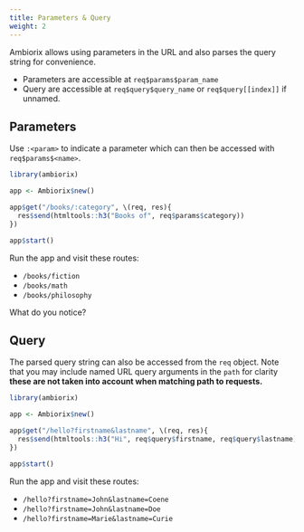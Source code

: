 ```yaml
---
title: Parameters & Query
weight: 2
---
```


Ambiorix allows using parameters in the URL and also parses the query string for convenience.

- Parameters are accessible at `req$params$param_name`
- Query are accessible at `req$query$query_name` or `req$query[[index]]` if unnamed.

## Parameters

Use `:<param>` to indicate a parameter which can then be accessed with `req$params$<name>`.

``` r
library(ambiorix)

app <- Ambiorix$new()

app$get("/books/:category", \(req, res){
  res$send(htmltools::h3("Books of", req$params$category))
})

app$start()
```

Run the app and visit these routes:

- `/books/fiction`
- `/books/math`
- `/books/philosophy`

What do you notice?

## Query

The parsed query string can also be accessed from the `req` object. Note that you may include named URL query arguments in the `path` for clarity __these are not taken into account when matching path to requests.__

``` r
library(ambiorix)

app <- Ambiorix$new()

app$get("/hello?firstname&lastname", \(req, res){
  res$send(htmltools::h3("Hi", req$query$firstname, req$query$lastname))
})

app$start()
```

Run the app and visit these routes:

- `/hello?firstname=John&lastname=Coene`
- `/hello?firstname=John&lastname=Doe`
- `/hello?firstname=Marie&lastname=Curie`
